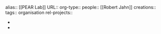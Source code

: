 alias:: [[PEAR Lab]]
URL::
org-type::
people:: [[Robert Jahn]]
creations::
tags:: organisation
rel-projects::


-
-
